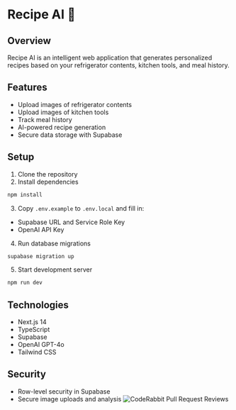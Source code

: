 # Recipe AI 🍳

## Overview
Recipe AI is an intelligent web application that generates personalized recipes based on your refrigerator contents, kitchen tools, and meal history.

## Features
- Upload images of refrigerator contents
- Upload images of kitchen tools
- Track meal history
- AI-powered recipe generation
- Secure data storage with Supabase

## Setup

1. Clone the repository
2. Install dependencies
```bash
npm install
```

3. Copy `.env.example` to `.env.local` and fill in:
- Supabase URL and Service Role Key
- OpenAI API Key

4. Run database migrations
```bash
supabase migration up
```

5. Start development server
```bash
npm run dev
```

## Technologies
- Next.js 14
- TypeScript
- Supabase
- OpenAI GPT-4o
- Tailwind CSS

## Security
- Row-level security in Supabase
- Secure image uploads and analysis
![CodeRabbit Pull Request Reviews](https://img.shields.io/coderabbit/prs/github/eugenetwtw/s06recipeai?utm_source=oss&utm_medium=github&utm_campaign=eugenetwtw%2Fs06recipeai&labelColor=171717&color=FF570A&link=https%3A%2F%2Fcoderabbit.ai&label=CodeRabbit+Reviews)